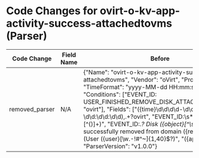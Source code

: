 # Code Changes for ovirt-o-kv-app-activity-success-attachedtovms (Parser)

| Code Change | Field Name | Before | After |
|-------------|------------|--------|-------|
| removed_parser | N/A | {"Name": "ovirt-o-kv-app-activity-success-attachedtovms", "Vendor": "oVirt", "Product": "oVirt", "TimeFormat": "yyyy-MM-dd HH:mm:ss", "Conditions": ["EVENT_ID: USER_FINISHED_REMOVE_DISK_ATTACHED_TO_VMS", "ovirt"], "Fields": ["({time}\d\d\d\d-\d\d-\d\d \d\d:\d\d:\d\d),.+?ovirt", "EVENT_ID:\s*({operation}[^\(\)]+)", "EVENT_ID:.*? Disk ({object}[^\s\"]+).*? was successfully removed from domain ({resource}[^\s]+) \(User ({user}[\w\.\-\!\#\^\~]{1,40}\$?)", "({app}ovirt)"], "ParserVersion": "v1.0.0"} | N/A |